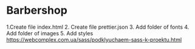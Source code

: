 # Barbershop

1.Create file index.html 
2. Create file prettier.json 
3. Add folder of fonts 
4. Add folder of images 
5. Add styles https://webcomplex.com.ua/sass/podklyuchaem-sass-k-proektu.html
